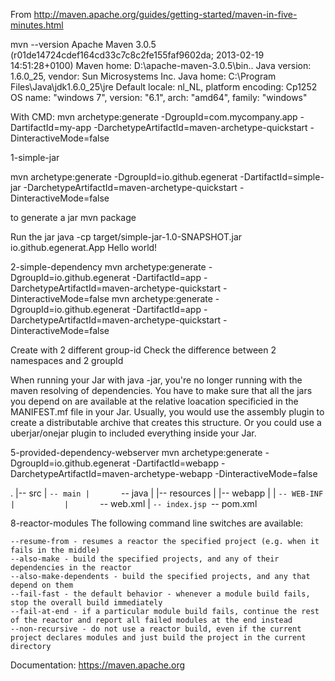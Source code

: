 From http://maven.apache.org/guides/getting-started/maven-in-five-minutes.html

mvn --version
    Apache Maven 3.0.5 (r01de14724cdef164cd33c7c8c2fe155faf9602da; 2013-02-19 14:51:28+0100)
    Maven home: D:\apache-maven-3.0.5\bin\..
    Java version: 1.6.0_25, vendor: Sun Microsystems Inc.
    Java home: C:\Program Files\Java\jdk1.6.0_25\jre
    Default locale: nl_NL, platform encoding: Cp1252
    OS name: "windows 7", version: "6.1", arch: "amd64", family: "windows"

With CMD:
mvn archetype:generate -DgroupId=com.mycompany.app -DartifactId=my-app -DarchetypeArtifactId=maven-archetype-quickstart -DinteractiveMode=false




1-simple-jar


mvn archetype:generate -DgroupId=io.github.egenerat -DartifactId=simple-jar -DarchetypeArtifactId=maven-archetype-quickstart -DinteractiveMode=false


to generate a jar
mvn package

Run the jar
java -cp target/simple-jar-1.0-SNAPSHOT.jar io.github.egenerat.App
Hello world!


2-simple-dependency
mvn archetype:generate -DgroupId=io.github.egenerat -DartifactId=app -DarchetypeArtifactId=maven-archetype-quickstart -DinteractiveMode=false
mvn archetype:generate -DgroupId=io.github.egenerat -DartifactId=app -DarchetypeArtifactId=maven-archetype-quickstart -DinteractiveMode=false

Create with 2 different group-id
Check the difference between 2 namespaces and 2 groupId


When running your Jar with java -jar, you're no longer running with the maven resolving of dependencies. You have to make sure that all the jars you depend on are available at the relative loacation specificied in the MANIFEST.mf file in your Jar. Usually, you would use the assembly plugin to create a distributable archive that creates this structure. Or you could use a uberjar/onejar plugin to included everything inside your Jar.

5-provided-dependency-webserver
mvn archetype:generate -DgroupId=io.github.egenerat -DartifactId=webapp -DarchetypeArtifactId=maven-archetype-webapp -DinteractiveMode=false

.
 |-- src
 |   `-- main
 |       `-- java
 |           |-- resources
 |           |-- webapp
 |           |   `-- WEB-INF
 |           |       `-- web.xml
 |           `-- index.jsp
  `-- pom.xml


8-reactor-modules
The following command line switches are available:

    --resume-from - resumes a reactor the specified project (e.g. when it fails in the middle)
    --also-make - build the specified projects, and any of their dependencies in the reactor
    --also-make-dependents - build the specified projects, and any that depend on them
    --fail-fast - the default behavior - whenever a module build fails, stop the overall build immediately
    --fail-at-end - if a particular module build fails, continue the rest of the reactor and report all failed modules at the end instead
    --non-recursive - do not use a reactor build, even if the current project declares modules and just build the project in the current directory

Documentation: https://maven.apache.org